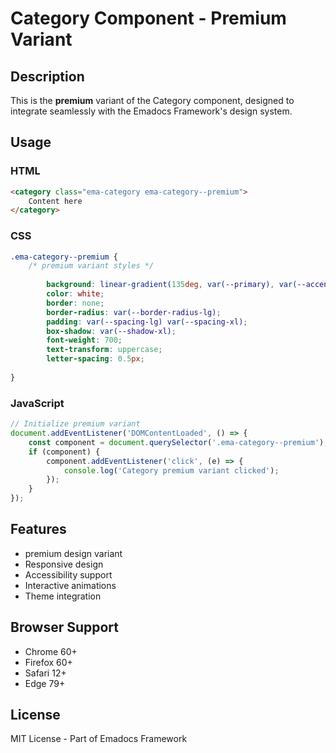 # Category Component - Premium Variant

## Description
This is the **premium** variant of the Category component, designed to integrate seamlessly with the Emadocs Framework's design system.

## Usage

### HTML
```html
<category class="ema-category ema-category--premium">
    Content here
</category>
```

### CSS
```css
.ema-category--premium {
    /* premium variant styles */
    
        background: linear-gradient(135deg, var(--primary), var(--accent));
        color: white;
        border: none;
        border-radius: var(--border-radius-lg);
        padding: var(--spacing-lg) var(--spacing-xl);
        box-shadow: var(--shadow-xl);
        font-weight: 700;
        text-transform: uppercase;
        letter-spacing: 0.5px;
    
}
```

### JavaScript
```javascript
// Initialize premium variant
document.addEventListener('DOMContentLoaded', () => {
    const component = document.querySelector('.ema-category--premium');
    if (component) {
        component.addEventListener('click', (e) => {
            console.log('Category premium variant clicked');
        });
    }
});
```

## Features
- premium design variant
- Responsive design
- Accessibility support
- Interactive animations
- Theme integration

## Browser Support
- Chrome 60+
- Firefox 60+
- Safari 12+
- Edge 79+

## License
MIT License - Part of Emadocs Framework
